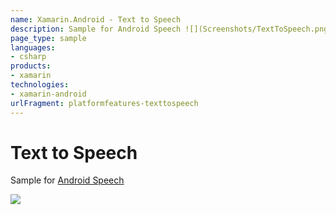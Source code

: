 ```yaml
---
name: Xamarin.Android - Text to Speech
description: Sample for Android Speech ![](Screenshots/TextToSpeech.png)
page_type: sample
languages:
- csharp
products:
- xamarin
technologies:
- xamarin-android
urlFragment: platformfeatures-texttospeech
---
```

# Text to Speech

Sample for [Android Speech](http://developer.xamarin.com/guides/android/platform_features/speech/)

![](Screenshots/TextToSpeech.png)
